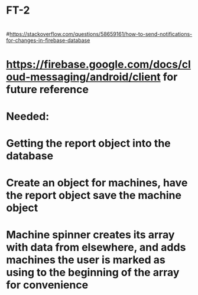 # FT-2
#
#https://stackoverflow.com/questions/58659161/how-to-send-notifications-for-changes-in-firebase-database
# https://firebase.google.com/docs/cloud-messaging/android/client for future reference
# Needed:
# Getting the report object into the database
# Create an object for machines, have the report object save the machine object
# Machine spinner creates its array with data from elsewhere, and adds machines the user is marked as using to the beginning of the array for convenience
